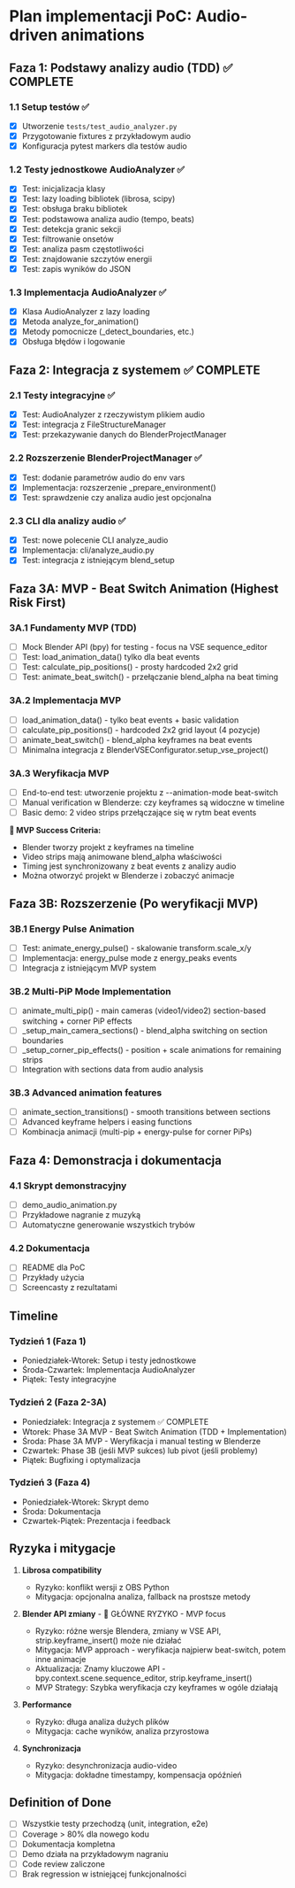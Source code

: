 # Plan implementacji PoC: Audio-driven animations

## Faza 1: Podstawy analizy audio (TDD) ✅ COMPLETE

### 1.1 Setup testów ✅
- [x] Utworzenie `tests/test_audio_analyzer.py`
- [x] Przygotowanie fixtures z przykładowym audio
- [x] Konfiguracja pytest markers dla testów audio

### 1.2 Testy jednostkowe AudioAnalyzer ✅
- [x] Test: inicjalizacja klasy
- [x] Test: lazy loading bibliotek (librosa, scipy)
- [x] Test: obsługa braku bibliotek
- [x] Test: podstawowa analiza audio (tempo, beats)
- [x] Test: detekcja granic sekcji
- [x] Test: filtrowanie onsetów
- [x] Test: analiza pasm częstotliwości
- [x] Test: znajdowanie szczytów energii
- [x] Test: zapis wyników do JSON

### 1.3 Implementacja AudioAnalyzer ✅
- [x] Klasa AudioAnalyzer z lazy loading
- [x] Metoda analyze_for_animation()
- [x] Metody pomocnicze (_detect_boundaries, etc.)
- [x] Obsługa błędów i logowanie

## Faza 2: Integracja z systemem ✅ COMPLETE

### 2.1 Testy integracyjne ✅
- [x] Test: AudioAnalyzer z rzeczywistym plikiem audio
- [x] Test: integracja z FileStructureManager
- [x] Test: przekazywanie danych do BlenderProjectManager

### 2.2 Rozszerzenie BlenderProjectManager ✅
- [x] Test: dodanie parametrów audio do env vars
- [x] Implementacja: rozszerzenie _prepare_environment()
- [x] Test: sprawdzenie czy analiza audio jest opcjonalna

### 2.3 CLI dla analizy audio ✅
- [x] Test: nowe polecenie CLI analyze_audio
- [x] Implementacja: cli/analyze_audio.py
- [x] Test: integracja z istniejącym blend_setup

## Faza 3A: MVP - Beat Switch Animation (Highest Risk First)

### 3A.1 Fundamenty MVP (TDD)
- [ ] Mock Blender API (bpy) for testing - focus na VSE sequence_editor
- [ ] Test: load_animation_data() tylko dla beat events
- [ ] Test: calculate_pip_positions() - prosty hardcoded 2x2 grid
- [ ] Test: animate_beat_switch() - przełączanie blend_alpha na beat timing

### 3A.2 Implementacja MVP
- [ ] load_animation_data() - tylko beat events + basic validation
- [ ] calculate_pip_positions() - hardcoded 2x2 grid layout (4 pozycje)
- [ ] animate_beat_switch() - blend_alpha keyframes na beat events
- [ ] Minimalna integracja z BlenderVSEConfigurator.setup_vse_project()

### 3A.3 Weryfikacja MVP
- [ ] End-to-end test: utworzenie projektu z --animation-mode beat-switch
- [ ] Manual verification w Blenderze: czy keyframes są widoczne w timeline
- [ ] Basic demo: 2 video strips przełączające się w rytm beat events

**🎯 MVP Success Criteria:**
- Blender tworzy projekt z keyframes na timeline
- Video strips mają animowane blend_alpha właściwości
- Timing jest synchronizowany z beat events z analizy audio
- Można otworzyć projekt w Blenderze i zobaczyć animacje

## Faza 3B: Rozszerzenie (Po weryfikacji MVP)

### 3B.1 Energy Pulse Animation
- [ ] Test: animate_energy_pulse() - skalowanie transform.scale_x/y
- [ ] Implementacja: energy_pulse mode z energy_peaks events
- [ ] Integracja z istniejącym MVP system

### 3B.2 Multi-PiP Mode Implementation
- [ ] animate_multi_pip() - main cameras (video1/video2) section-based switching + corner PiP effects
- [ ] _setup_main_camera_sections() - blend_alpha switching on section boundaries
- [ ] _setup_corner_pip_effects() - position + scale animations for remaining strips
- [ ] Integration with sections data from audio analysis

### 3B.3 Advanced animation features
- [ ] animate_section_transitions() - smooth transitions between sections
- [ ] Advanced keyframe helpers i easing functions
- [ ] Kombinacja animacji (multi-pip + energy-pulse for corner PiPs)

## Faza 4: Demonstracja i dokumentacja

### 4.1 Skrypt demonstracyjny
- [ ] demo_audio_animation.py
- [ ] Przykładowe nagranie z muzyką
- [ ] Automatyczne generowanie wszystkich trybów

### 4.2 Dokumentacja
- [ ] README dla PoC
- [ ] Przykłady użycia
- [ ] Screencasty z rezultatami

## Timeline

### Tydzień 1 (Faza 1)
- Poniedziałek-Wtorek: Setup i testy jednostkowe
- Środa-Czwartek: Implementacja AudioAnalyzer
- Piątek: Testy integracyjne

### Tydzień 2 (Faza 2-3A)
- Poniedziałek: Integracja z systemem ✅ COMPLETE
- Wtorek: Phase 3A MVP - Beat Switch Animation (TDD + Implementation)
- Środa: Phase 3A MVP - Weryfikacja i manual testing w Blenderze
- Czwartek: Phase 3B (jeśli MVP sukces) lub pivot (jeśli problemy)
- Piątek: Bugfixing i optymalizacja

### Tydzień 3 (Faza 4)
- Poniedziałek-Wtorek: Skrypt demo
- Środa: Dokumentacja
- Czwartek-Piątek: Prezentacja i feedback

## Ryzyka i mitygacje

1. **Librosa compatibility**
   - Ryzyko: konflikt wersji z OBS Python
   - Mitygacja: opcjonalna analiza, fallback na prostsze metody

2. **Blender API zmiany** - 🎯 GŁÓWNE RYZYKO - MVP focus
   - Ryzyko: różne wersje Blendera, zmiany w VSE API, strip.keyframe_insert() może nie działać
   - Mitygacja: MVP approach - weryfikacja najpierw beat-switch, potem inne animacje
   - Aktualizacja: Znamy kluczowe API - bpy.context.scene.sequence_editor, strip.keyframe_insert()
   - MVP Strategy: Szybka weryfikacja czy keyframes w ogóle działają

3. **Performance**
   - Ryzyko: długa analiza dużych plików
   - Mitygacja: cache wyników, analiza przyrostowa

4. **Synchronizacja**
   - Ryzyko: desynchronizacja audio-video
   - Mitygacja: dokładne timestampy, kompensacja opóźnień

## Definition of Done

- [ ] Wszystkie testy przechodzą (unit, integration, e2e)
- [ ] Coverage > 80% dla nowego kodu
- [ ] Dokumentacja kompletna
- [ ] Demo działa na przykładowym nagraniu
- [ ] Code review zaliczone
- [ ] Brak regression w istniejącej funkcjonalności